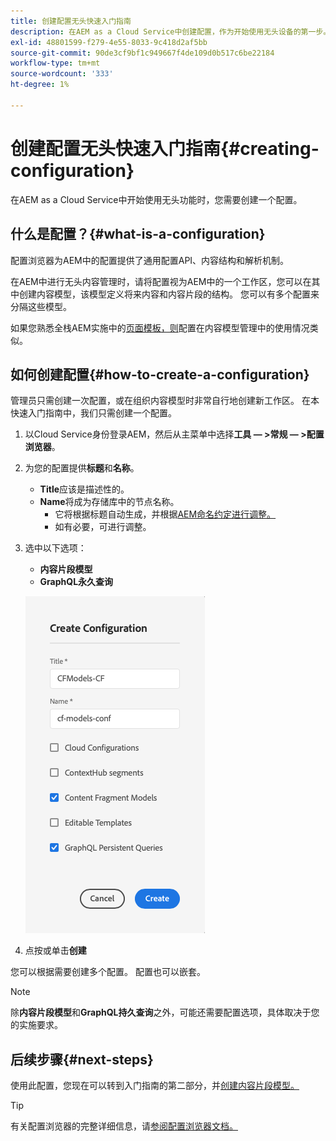 ```yaml
---
title: 创建配置无头快速入门指南
description: 在AEM as a Cloud Service中创建配置，作为开始使用无头设备的第一步。
exl-id: 48801599-f279-4e55-8033-9c418d2af5bb
source-git-commit: 90de3cf9bf1c949667f4de109d0b517c6be22184
workflow-type: tm+mt
source-wordcount: '333'
ht-degree: 1%

---
```


# 创建配置无头快速入门指南{#creating-configuration}

在AEM as a Cloud Service中开始使用无头功能时，您需要创建一个配置。

## 什么是配置？{#what-is-a-configuration}

配置浏览器为AEM中的配置提供了通用配置API、内容结构和解析机制。

在AEM中进行无头内容管理时，请将配置视为AEM中的一个工作区，您可以在其中创建内容模型，该模型定义将来内容和内容片段的结构。 您可以有多个配置来分隔这些模型。

如果您熟悉全栈AEM实施中的[页面模板，则](/help/sites-cloud/authoring/features/templates.md)配置在内容模型管理中的使用情况类似。

## 如何创建配置{#how-to-create-a-configuration}

管理员只需创建一次配置，或在组织内容模型时非常自行地创建新工作区。 在本快速入门指南中，我们只需创建一个配置。

1. 以Cloud Service身份登录AEM，然后从主菜单中选择&#x200B;**工具 — >常规 — >配置浏览器**。
1. 为您的配置提供&#x200B;**标题**&#x200B;和&#x200B;**名称**。
   * **Title**&#x200B;应该是描述性的。
   * **Name**&#x200B;将成为存储库中的节点名称。
      * 它将根据标题自动生成，并根据[AEM命名约定进行调整。](/help/implementing/developing/introduction/naming-conventions.md)
      * 如有必要，可进行调整。
1. 选中以下选项：
   * **内容片段模型**
   * **GraphQL永久查询**

   ![创建配置](../assets/create-configuration.png)

1. 点按或单击&#x200B;**创建**

您可以根据需要创建多个配置。 配置也可以嵌套。

>[!NOTE]
>
>除&#x200B;**内容片段模型**&#x200B;和&#x200B;**GraphQL持久查询**&#x200B;之外，可能还需要配置选项，具体取决于您的实施要求。

## 后续步骤{#next-steps}

使用此配置，您现在可以转到入门指南的第二部分，并[创建内容片段模型。](create-content-model.md)

>[!TIP]
>
>有关配置浏览器的完整详细信息，请[参阅配置浏览器文档。](/help/implementing/developing/introduction/configurations.md)
